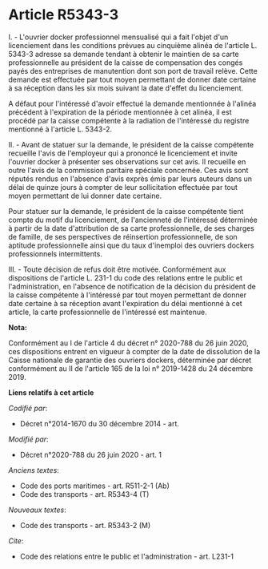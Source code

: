 # Article R5343-3

I. - L'ouvrier docker professionnel mensualisé qui a fait l'objet d'un licenciement dans les conditions prévues au cinquième
alinéa de l'article L. 5343-3 adresse sa demande tendant à obtenir le maintien de sa carte professionnelle au président de la
caisse de compensation des congés payés des entreprises de manutention dont son port de travail relève. Cette demande est
effectuée par tout moyen permettant de donner date certaine à sa réception dans les six mois suivant la date d'effet du
licenciement.

A défaut pour l'intéressé d'avoir effectué la demande mentionnée à l'alinéa précédent à l'expiration de la période mentionnée
à cet alinéa, il est procédé par la caisse compétente à la radiation de l'intéressé du registre mentionné à l'article L.
5343-2.

II. - Avant de statuer sur la demande, le président de la caisse compétente recueille l'avis de l'employeur qui a prononcé le
licenciement et invite l'ouvrier docker à présenter ses observations sur cet avis. Il recueille en outre l'avis de la
commission paritaire spéciale concernée. Ces avis sont réputés rendus en l'absence d'avis exprès émis par leurs auteurs dans
un délai de quinze jours à compter de leur sollicitation effectuée par tout moyen permettant de lui donner date certaine.

Pour statuer sur la demande, le président de la caisse compétente tient compte du motif du licenciement, de l'ancienneté de
l'intéressé déterminée à partir de la date d'attribution de sa carte professionnelle, de ses charges de famille, de ses
perspectives de réinsertion professionnelle, de son aptitude professionnelle ainsi que du taux d'inemploi des ouvriers
dockers professionnels intermittents.

III. - Toute décision de refus doit être motivée. Conformément aux dispositions de l'article L. 231-1 du code des relations
entre le public et l'administration, en l'absence de notification de la décision du président de la caisse compétente à
l'intéressé par tout moyen permettant de donner date certaine à sa réception avant l'expiration du délai mentionné à cet
article, la carte professionnelle de l'intéressé est maintenue.

**Nota:**

Conformément au I de l'article 4 du décret n° 2020-788 du 26 juin 2020, ces dispositions entrent en vigueur à compter de la
date de dissolution de la Caisse nationale de garantie des ouvriers dockers, déterminée par décret conformément au II de
l'article 165 de la loi n° 2019-1428 du 24 décembre 2019.

**Liens relatifs à cet article**

_Codifié par_:

  - Décret n°2014-1670 du 30 décembre 2014 - art.

_Modifié par_:

  - Décret n°2020-788 du 26 juin 2020 - art. 1

_Anciens textes_:

  - Code des ports maritimes - art. R511-2-1 (Ab)
  - Code des transports - art. R5343-4 (T)

_Nouveaux textes_:

  - Code des transports - art. R5343-2 (M)

_Cite_:

  - Code des relations entre le public et l'administration - art. L231-1
